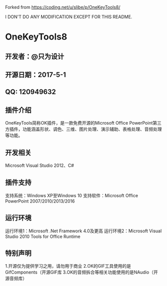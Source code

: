Forked from https://coding.net/u/slibe/p/OneKeyTools8/

I DON'T DO ANY MODIFICATION EXCEPT FOR THIS README.

# OneKeyTools8

## 开发者：@只为设计

## 开源日期：2017-5-1

## QQ: 120949632

## 插件介绍

OneKeyTools简称OK插件，是一款免费开源的Microsoft Office PowerPoint第三方插件，功能涵盖形状、调色、三维、图片处理、演示辅助、表格处理、音频处理等功能。

## 开发相关

Microsoft Visual Studio 2012、C#

## 插件支持

支持系统：Windows XP至Windows 10
支持软件：Microsoft Office PowerPoint 2007/2010/2013/2016

## 运行环境

运行环境1：Microsoft .Net Framework 4.0及更高
运行环境2：Microsoft Visual Studio 2010 Tools for Office Runtime

## 特别声明

1.开源仅为提供学习之用，请勿用于商业
2.OK的GIF工具使用的是GifComponents（开源GIF库
3.OK的音频拆合等相关功能使用的是NAudio（开源音频库）
